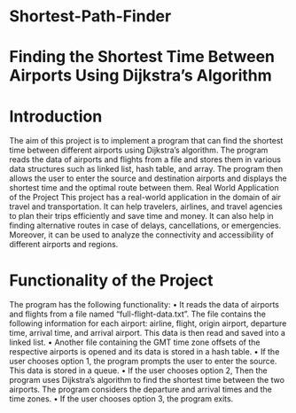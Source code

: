 # Shortest-Path-Finder

# Finding the Shortest Time Between Airports Using Dijkstra’s Algorithm

# Introduction
The aim of this project is to implement a program that can find the shortest time between different airports using Dijkstra’s algorithm. The program reads the data of airports and flights from a file and stores them in various data structures such as linked list, hash table, and array. The program then allows the user to enter the source and destination airports and displays the shortest time and the optimal route between them.
Real World Application of the Project
This project has a real-world application in the domain of air travel and transportation. It can help travelers, airlines, and travel agencies to plan their trips efficiently and save time and money. It can also help in finding alternative routes in case of delays, cancellations, or emergencies. Moreover, it can be used to analyze the connectivity and accessibility of different airports and regions.
# Functionality of the Project
The program has the following functionality:
•	It reads the data of airports and flights from a file named “full-flight-data.txt”. The file contains the following information for each airport: airline, flight, origin airport, departure time, arrival time, and arrival airport. This data is then read and saved into a linked list.
•	Another file containing the GMT time zone offsets of the respective airports is opened and its data is stored in a hash table.
•	If the user chooses option 1, the program prompts the user to enter the source. This data is stored in a queue.
•	If the user chooses option 2, Then the program uses Dijkstra’s algorithm to find the shortest time between the two airports. The program considers the departure and arrival times and the time zones.
•	If the user chooses option 3, the program exits.

